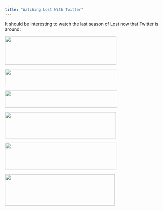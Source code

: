 ```yaml
---
title: "Watching Lost With Twitter"
---
```

<p>It should be interesting to watch the last season of Lost now that Twitter is around:</p>
<p><img src="https://chrisenns.com/wp-content/uploads/2010/02/twitterlost011.png" alt="" title="twitterlost01" width="356" height="91" class="aligncenter size-full wp-image-2075" /></p>
<p><img src="https://chrisenns.com/wp-content/uploads/2010/02/twitterlost021.png" alt="" title="twitterlost02" width="359" height="55" class="aligncenter size-full wp-image-2076" /></p>
<p><img src="https://chrisenns.com/wp-content/uploads/2010/02/twitterlost031.png" alt="" title="twitterlost03" width="359" height="55" class="aligncenter size-full wp-image-2076" /></p>
<p><img src="https://chrisenns.com/wp-content/uploads/2010/02/twitterlost041.png" alt="" title="twitterlost04" width="355" height="84" class="aligncenter size-full wp-image-2078" /></p>
<p><img src="https://chrisenns.com/wp-content/uploads/2010/02/twitterlost051.png" alt="" title="twitterlost05" width="356" height="87" class="aligncenter size-full wp-image-2079" /></p>
<p><img src="https://chrisenns.com/wp-content/uploads/2010/02/twitterlost061.png" alt="" title="twitterlost06" width="351" height="100" class="aligncenter size-full wp-image-2080" /></p>
